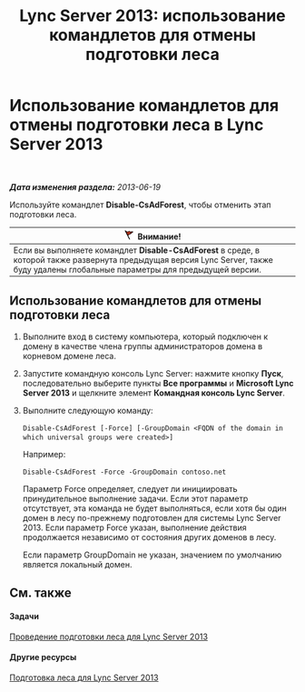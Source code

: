 ﻿---
title: 'Lync Server 2013: использование командлетов для отмены подготовки леса'
TOCTitle: Использование командлетов для отмены подготовки леса
ms:assetid: f48c7eb3-ccb0-48e6-ac79-ab7c7062b9d3
ms:mtpsurl: https://technet.microsoft.com/ru-ru/library/Gg413024(v=OCS.15)
ms:contentKeyID: 49311669
ms.date: 05/19/2016
mtps_version: v=OCS.15
ms.translationtype: HT
---

# Использование командлетов для отмены подготовки леса в Lync Server 2013

 

_**Дата изменения раздела:** 2013-06-19_

Используйте командлет **Disable-CsAdForest**, чтобы отменить этап подготовки леса.

<table>
<thead>
<tr class="header">
<th><img src="images/JJ205186.Caution(OCS.15).gif" title="Caution" alt="Caution" />Внимание!</th>
</tr>
</thead>
<tbody>
<tr class="odd">
<td>Если вы выполняете командлет <strong>Disable-CsAdForest</strong> в среде, в которой также развернута предыдущая версия Lync Server, также буду удалены глобальные параметры для предыдущей версии.</td>
</tr>
</tbody>
</table>


## Использование командлетов для отмены подготовки леса

1.  Выполните вход в систему компьютера, который подключен к домену в качестве члена группы администраторов домена в корневом домене леса.

2.  Запустите командную консоль Lync Server: нажмите кнопку **Пуск**, последовательно выберите пункты **Все программы** и **Microsoft Lync Server 2013** и щелкните элемент **Командная консоль Lync Server**.

3.  Выполните следующую команду:
    
        Disable-CsAdForest [-Force] [-GroupDomain <FQDN of the domain in which universal groups were created>]
    
    Например:
    
        Disable-CsAdForest -Force -GroupDomain contoso.net
    
    Параметр Force определяет, следует ли инициировать принудительное выполнение задачи. Если этот параметр отсутствует, эта команда не будет выполняться, если хотя бы один домен в лесу по-прежнему подготовлен для системы Lync Server 2013. Если параметр Force указан, выполнение действия продолжается независимо от состояния других доменов в лесу.
    
    Если параметр GroupDomain не указан, значением по умолчанию является локальный домен.

## См. также

#### Задачи

[Проведение подготовки леса для Lync Server 2013](lync-server-2013-running-forest-preparation.md)  

#### Другие ресурсы

[Подготовка леса для Lync Server 2013](lync-server-2013-preparing-the-forest.md)

